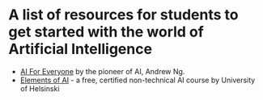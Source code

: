 # A list of resources for students to get started with the world of Artificial Intelligence
- [AI For Everyone](https://www.coursera.org/learn/ai-for-everyone) by the pioneer of AI, Andrew Ng.
- [Elements of AI](https://www.elementsofai.com/) - a free, certified non-technical AI course by University of Helsinski
